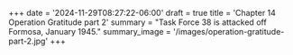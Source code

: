 +++
date = '2024-11-29T08:27:22-06:00'
draft = true
title = 'Chapter 14 Operation Gratitude part 2'
summary = "Task Force 38 is attacked off Formosa, January 1945."
summary_image = '/images/operation-gratitude-part-2.jpg'
+++
